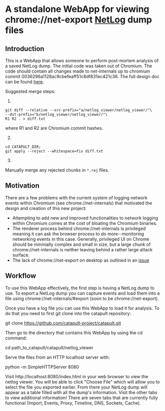 A standalone WebApp for viewing chrome://net-export
[NetLog](https://www.chromium.org/developers/design-documents/network-stack/netlog) dump files
============

Introduction
------------
This is a WebApp that allows someone to perform post-mortem analysis of a
saved NetLog dump. The initial code was taken out of Chromium.
The code should contain all changes made to net-internals up to chromium commit
0036296a1128ac9cbefeaff51c8df831ec421c36. The full design doc can be found
[here](https://docs.google.com/document/d/1Ll7T5cguj5m2DqkUTad5DWRCqtbQ3L1q9FRvTN5-Y28/edit#).

Suggested merge steps:

1.
```
git diff --relative --src-prefix="a/netlog_viewer/netlog_viewer/"\
--dst-prefix="b/netlog_viewer/netlog_viewer/"\
R1 R2 . > diff.txt
```
where R1 and R2 are Chromium commit hashes.

2.
```
cd CATAPULT_DIR;
git apply --reject --whitespace=fix diff.txt
```

3.
Manually merge any rejected chunks in `*.rej` files.

Motivation
------------
There are a few problems with the current system of logging network events
within Chromium (see chrome://net-internals) that motivated the design and
creation of this new project:
- Attempting to add new and improved functionalities to network logging within
Chromium comes at the cost of bloating the Chromium binaries.
- The renderer process behind chrome://net-internals is privileged meaning it
can ask the browser process to do more--monitoring networking events in this
case. Generally, privileged UI on Chrome should be minmially complex and
small in size, but a large chunk of chrome://net-internals is neither leaving
behind a rather large attack surface.
- The lack of chrome://net-export on desktop as outlined in an
[issue](https://bugs.chromium.org/p/chromium/issues/detail?id=472706)

Workflow
--------------
To use this WebApp effectively, the first step is having a NetLog dump to use.
To export a NetLog dump you can capture events and load them into a file
using chrome://net-internals/#export (soon to be chrome://net-export).

Once you have a log file you can use this WebApp to load it for analysis.
To do that you need to first git clone into the catapult repository:

git clone https://github.com/catapult-project/catapult.git

Then go to the directory that contains this WebApp by using the cd command:

cd path_to_catapult/catapult/netlog_viewer

Serve the files from an HTTP localhost server with:

python -m SimpleHTTPServer 8080

Visit http://localhost:8080/index.html in your web browser to view the
netlog viewer. You will be able to click "Choose File" which will allow you to
select the file you exported earlier. From there your NetLog dump will appear
as a table filled with all the dump's information. Visit the other tabs to
view additional information! There are seven tabs that are currently fully
functional (Import, Events, Proxy, Timeline, DNS, Sockets, Cache).
